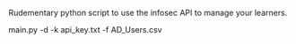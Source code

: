 Rudementary python script to use the infosec API to manage your learners.  


main.py -d -k api_key.txt -f AD_Users.csv 